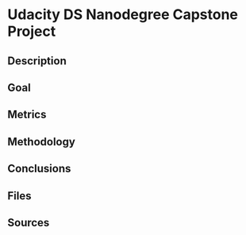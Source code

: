 # Udacity DS Nanodegree Capstone Project

## Description

## Goal

## Metrics

## Methodology

## Conclusions

## Files

## Sources